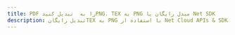 ---title: PDF را به  تبدیل کنیدPNG، TEX به PNG مبدل رایگان یا Net SDKdescription: تبدیل رایگانTEX به PNG با استفاده از Net Cloud APIs & SDK همچنین اسناد PDF را در Cloud ایجاد، ویرایش و رندر کنید.---